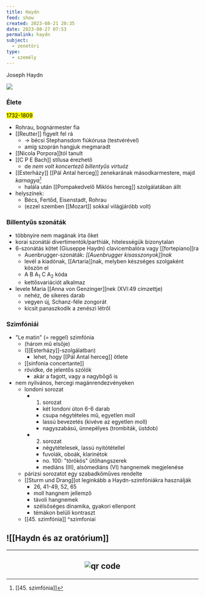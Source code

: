 ```yaml
---
title: Haydn
feed: show
created: 2023-08-21 20:35
date: 2023-08-27 07:53
permalink: haydn
subject:
  - zenetöri
type:
  - személy
---
```


Joseph Haydn

![](https://www.mainpost.de/storage/image/1/1/7/5/2235711_fancybox_1u-pup_EomADw.jpg)

### Élete
<mark>1732-1809</mark>
- Rohrau, bognármester fia
- [[Reutter]] figyelt fel rá
	- -> bécsi Stephansdom fiúkórusa (testvérével)
	- amíg szoprán hangjuk megmaradt
- [[Nicola Porpora]]tól tanult
- [[C P E Bach]] stílusa érezhető
	- de *nem volt koncertező billentyűs virtuóz*
- [[Esterházy]] [[Pál Antal herceg]] zenekarának másodkarmestere, majd *karnagya*[^1]
	- halála után [[Pompakedvelő Miklós herceg]] szolgálatában állt
- helyszínek:
	- Bécs, Fertőd, Eisenstadt, Rohrau
	- (ezzel szemben [[Mozart]] sokkal világjáróbb volt)

### Billentyűs szonáták
- többnyire nem magának írta őket
- korai szonátái divertimentók/parthiák, hitelességük bizonytalan
- 6-szonátás kötet (Giuseppe Haydn) clavicembalóra vagy [[fortepiano]]ra
	- Auenbrugger-szonáták: *[[Auenbrugger kisasszonyok]]nak*
	- levél a kiadónak, [[Artaria]]nak, melyben készséges szolgaként köszön el
	- A B A<sub>1</sub> C A<sub>2</sub>  kóda
	- kettősvariációt alkalmaz
- levele Maria [[Anna von Genzinger]]nek (XVI:49 címzettje)
	- nehéz, de sikeres darab
	- vegyen új, Schanz-féle zongorát
	- kicsit panaszkodik a zenészi létről

### Szimfóniái
- "Le matin" (= reggel) szimfónia
	- (három mű elsője)
	- ([[Esterházy]]-szolgálatban)
		- lehet, hogy [[Pál Antal herceg]] ötlete
	- [[sinfonia concertante]]
	- rövidke, de jelentős szólók
		- akár a fagott, vagy a nagybőgő is
- nem nyilvános, hercegi magánrendezvényeken
	- londoni sorozat
		- 1. sorozat
			- két londoni úton 6-6 darab
			- csupa négytételes mű, egyetlen moll
			- lassú bevezetés (kivéve az egyetlen moll)
			- nagyszabású, ünnepélyes (trombiták, üstdob)
		- 2. sorozat
			- négytételesek, lassú nyitótétellel
			- fuvolák, oboák, klarinétok
			- no. 100: "törökös" ütőhangszerek
			- mediáns (III), alsómediáns (VI) hangnemek megjelenése
	- párizsi sorozatot egy szabadkőműves rendelte
	- [[Sturm und Drang]]ot leginkább a Haydn-szimfóniákra használják
		- 26, 41-49, 52, 65
		- moll hangnem jellemző
		- távoli hangnemek
		- szélsőséges dinamika, gyakori ellenpont
		- témákon belüli kontraszt
	- [[45. szimfónia]]
^szimfoniai

## ![[Haydn és az oratórium]]

---------------
[^1]: [[45. szimfónia]]



## <p style="text-align: center;"><img src="https://chart.googleapis.com/chart?cht=qr&chl=https://notes.andrasdenes.com/haydn&chs=180x180&choe=UTF-8&chld=L|2" alt="qr code"></p>

